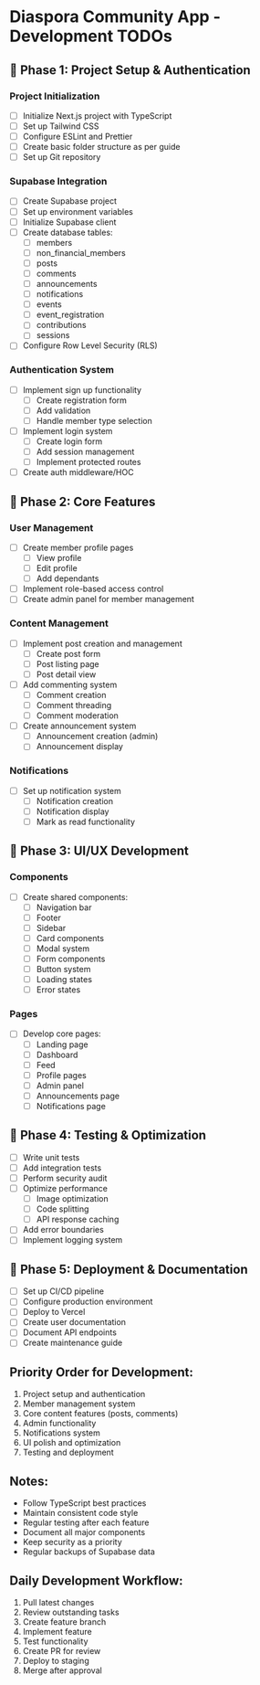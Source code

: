 # Diaspora Community App - Development TODOs

## 🎯 Phase 1: Project Setup & Authentication
### Project Initialization
- [ ] Initialize Next.js project with TypeScript
- [ ] Set up Tailwind CSS
- [ ] Configure ESLint and Prettier
- [ ] Create basic folder structure as per guide
- [ ] Set up Git repository

### Supabase Integration
- [ ] Create Supabase project
- [ ] Set up environment variables
- [ ] Initialize Supabase client
- [ ] Create database tables:
  - [ ] members
  - [ ] non_financial_members
  - [ ] posts
  - [ ] comments
  - [ ] announcements
  - [ ] notifications
  - [ ] events
  - [ ] event_registration
  - [ ] contributions
  - [ ] sessions
- [ ] Configure Row Level Security (RLS)

### Authentication System
- [ ] Implement sign up functionality
  - [ ] Create registration form
  - [ ] Add validation
  - [ ] Handle member type selection
- [ ] Implement login system
  - [ ] Create login form
  - [ ] Add session management
  - [ ] Implement protected routes
- [ ] Create auth middleware/HOC

## 🎯 Phase 2: Core Features
### User Management
- [ ] Create member profile pages
  - [ ] View profile
  - [ ] Edit profile
  - [ ] Add dependants
- [ ] Implement role-based access control
- [ ] Create admin panel for member management

### Content Management
- [ ] Implement post creation and management
  - [ ] Create post form
  - [ ] Post listing page
  - [ ] Post detail view
- [ ] Add commenting system
  - [ ] Comment creation
  - [ ] Comment threading
  - [ ] Comment moderation
- [ ] Create announcement system
  - [ ] Announcement creation (admin)
  - [ ] Announcement display

### Notifications
- [ ] Set up notification system
  - [ ] Notification creation
  - [ ] Notification display
  - [ ] Mark as read functionality

## 🎯 Phase 3: UI/UX Development
### Components
- [ ] Create shared components:
  - [ ] Navigation bar
  - [ ] Footer
  - [ ] Sidebar
  - [ ] Card components
  - [ ] Modal system
  - [ ] Form components
  - [ ] Button system
  - [ ] Loading states
  - [ ] Error states

### Pages
- [ ] Develop core pages:
  - [ ] Landing page
  - [ ] Dashboard
  - [ ] Feed
  - [ ] Profile pages
  - [ ] Admin panel
  - [ ] Announcements page
  - [ ] Notifications page

## 🎯 Phase 4: Testing & Optimization
- [ ] Write unit tests
- [ ] Add integration tests
- [ ] Perform security audit
- [ ] Optimize performance
  - [ ] Image optimization
  - [ ] Code splitting
  - [ ] API response caching
- [ ] Add error boundaries
- [ ] Implement logging system

## 🎯 Phase 5: Deployment & Documentation
- [ ] Set up CI/CD pipeline
- [ ] Configure production environment
- [ ] Deploy to Vercel
- [ ] Create user documentation
- [ ] Document API endpoints
- [ ] Create maintenance guide

## Priority Order for Development:
1. Project setup and authentication
2. Member management system
3. Core content features (posts, comments)
4. Admin functionality
5. Notifications system
6. UI polish and optimization
7. Testing and deployment

## Notes:
- Follow TypeScript best practices
- Maintain consistent code style
- Regular testing after each feature
- Document all major components
- Keep security as a priority
- Regular backups of Supabase data

## Daily Development Workflow:
1. Pull latest changes
2. Review outstanding tasks
3. Create feature branch
4. Implement feature
5. Test functionality
6. Create PR for review
7. Deploy to staging
8. Merge after approval 